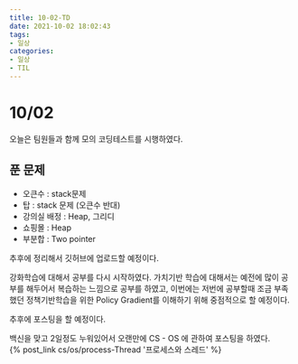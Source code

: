 ```yaml
---
title: 10-02-TD
date: 2021-10-02 18:02:43
tags:
- 일상
categories:
- 일상
- TIL
---
```

# 10/02
오늘은 팀원들과 함께 모의 코딩테스트를 시행하였다.  
## 푼 문제
* 오큰수 : stack문제
* 탑 : stack 문제 (오큰수 반대)
* 강의실 배정 : Heap, 그리디
* 쇼핑몰 : Heap
* 부분합 : Two pointer

추후에 정리해서 깃허브에 업로드할 예정이다.

강화학습에 대해서 공부를 다시 시작하였다. 가치기반 학습에 대해서는 예전에 많이 공부를 해두어서 복습하는 느낌으로 공부를 하였고, 이번에는 저번에 공부할때 조금 부족했던 정책기반학습을 위한 Policy Gradient를 이해하기 위해 중점적으로 할 예정이다.

추후에 포스팅을 할 예정이다.

백신을 맞고 2일정도 누워있어서 오랜만에 CS - OS 에 관하여 포스팅을 하였다.  
{% post_link cs/os/process-Thread '프로세스와 스레드' %}
